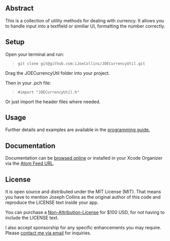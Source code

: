 Abstract
--------

This is a collection of utility methods for dealing with currency. It allows you to handle input into a textfield or similiar UI, formatting the number correctly.

Setup
-----

Open your terminal and run:

> ```git clone git@github.com:iJoeCollins/JOECurrencyUtil.git```

Drag the JOECurrencyUtil folder into your project.

Then in your .pch file:

> ```#import "JOECurrencyUtil.h"```

Or just import the header files where needed.

Usage
-----

Further details and examples are available in the [programming guide.](http://developer.ijoe.co/library/JOECurrencyUtil/docs/Programming%20Guide)

Documentation
-------------

Documentation can be [browsed online](http://developer.ijoe.co/library/JOECurrencyUtil) or installed in your Xcode Organizer via the [Atom Feed URL](http://developer.ijoe.co/library/JOECurrencyUtil/JOECurrencyUtil.atom).

License
-------

It is open source and distributed under the MIT License (MIT). That means you have to mention Joseph Collins as the original author of this code and reproduce the LICENSE text inside your app.

You can purchase a <a href="mailto:joe@ijoe.co?subject=JOECurrencyUtil%20Non-Attribution-License">Non-Attribution-License</a> for $100 USD, for not having to include the LICENSE text.

I also accept sponsorship for any specific enhancements you may require. Please <a href="mailto:joe@ijoe.co?subject=JOECurrencyUtil%20Sponsorship">contact me via email</a> for inquiries.